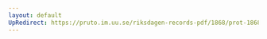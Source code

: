 ```yaml
---
layout: default
UpRedirect: https://pruto.im.uu.se/riksdagen-records-pdf/1868/prot-1868--ak--122/prot-1868--ak--122_014.pdf
---
```

